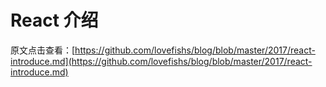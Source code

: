 # React 介绍

原文点击查看：[https://github.com/lovefishs/blog/blob/master/2017/react-introduce.md](https://github.com/lovefishs/blog/blob/master/2017/react-introduce.md)
